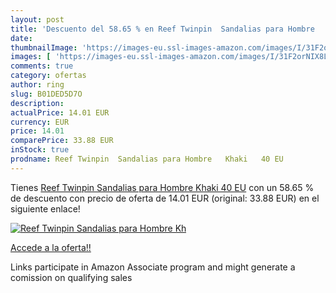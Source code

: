 ```yaml
---
layout: post
title: 'Descuento del 58.65 % en Reef Twinpin  Sandalias para Hombre   Kh'
date: 
thumbnailImage: 'https://images-eu.ssl-images-amazon.com/images/I/31F2orNIX8L._SL200_.jpg'
images: [ 'https://images-eu.ssl-images-amazon.com/images/I/31F2orNIX8L._SL200_.jpg' ]
comments: true
category: ofertas
author: ring
slug: B01DED5D7O
description:
actualPrice: 14.01 EUR
currency: EUR
price: 14.01
comparePrice: 33.88 EUR
inStock: true
prodname: Reef Twinpin  Sandalias para Hombre   Khaki   40 EU
---
```


Tienes [Reef Twinpin  Sandalias para Hombre   Khaki   40 EU](https://www.amazon.es/dp/B01DED5D7O/?tag=tolees-21) con un 58.65 % de descuento con precio de oferta de 14.01 EUR (original: 33.88 EUR) en el siguiente enlace!

[![Reef Twinpin  Sandalias para Hombre   Kh](https://images-eu.ssl-images-amazon.com/images/I/31F2orNIX8L._SL200_.jpg)](https://www.amazon.es/dp/B01DED5D7O/?tag=tolees-21)

[Accede a la oferta!!](https://www.amazon.es/dp/B01DED5D7O/?tag=tolees-21)

Links participate in Amazon Associate program and might generate a comission on qualifying sales


